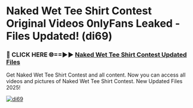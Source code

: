 # Naked Wet Tee Shirt Contest Original Videos 0nlyFans Leaked - Files Updated! (di69)

<h3>🔴 CLICK HERE 🌐==►► <a href="https://tinyurl.com/up5wt9bj" rel="nofollow">Naked Wet Tee Shirt Contest Updated Files</a></h3>

Get Naked Wet Tee Shirt Contest and all content. Now you can access all videos and pictures of Naked Wet Tee Shirt Contest. New Updated Files 2025!

[![di69](https://i.imgur.com/ABiUzMV.gif)](https://tinyurl.com/up5wt9bj)
